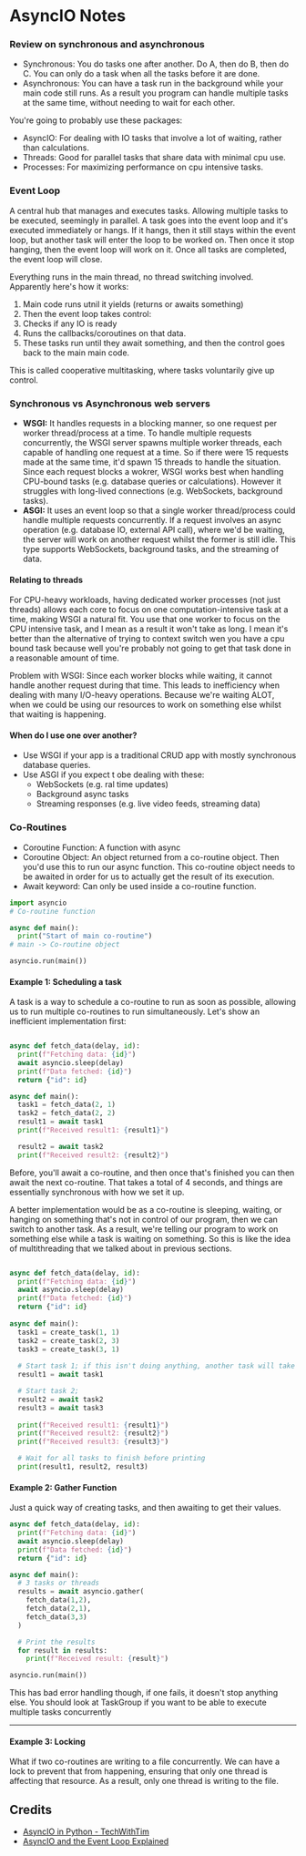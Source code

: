 # AsyncIO Notes

### Review on synchronous and asynchronous 
- Synchronous: You do tasks one after another. Do A, then do B, then do C. You can only do a task when all the tasks before it are done.
- Asynchronous: You can have a task run in the background while your main code still runs. As a result you program can handle multiple tasks at the same time, without needing to wait for each other.

You're going to probably use these packages:
- AsyncIO: For dealing with IO tasks that involve a lot of waiting, rather than calculations.
- Threads: Good for parallel tasks that share data with minimal cpu use.
- Processes: For maximizing performance on cpu intensive tasks.

### Event Loop
A central hub that manages and executes tasks. Allowing multiple tasks to be executed, seemingly in parallel. A task goes into the event loop and it's executed immediately or hangs. If it hangs, then it still stays within the event loop, but another task will enter the loop to be worked on. Then once it stop hanging, then the event loop will work on it. Once all tasks are completed, the event loop will close.

Everything runs in the main thread, no thread switching involved. Apparently here's how it works:
1. Main code runs utnil it yields (returns or awaits something)
2. Then the event loop takes control:
  1. Checks if any IO is ready 
  2. Runs the callbacks/coroutines on that data.
3. These tasks run until they await something, and then the control goes back to the main main code.

This is called cooperative multitasking, where tasks voluntarily give up control.

### Synchronous vs Asynchronous web servers
- **WSGI:** It handles requests in a blocking manner, so one request per worker thread/process at a time. To handle multiple requests concurrently, the WSGI server spawns multiple worker threads, each capable of handling one request at a time. So if there were 15 requests made at the same time, it'd spawn 15 threads to handle the situation. Since each request blocks a wokrer, WSGI works best when handling CPU-bound tasks (e.g. database queries or calculations). However it struggles with long-lived connections (e.g. WebSockets, background tasks).
- **ASGI:** It uses an event loop so that a single worker thread/process could handle multiple requests concurrently. If a request involves an async operation (e.g. database IO, external API call), where we'd be waiting, the server will work on another request whilst the former is still idle. This type supports WebSockets, background tasks, and the streaming of data.

#### Relating to threads 
For CPU-heavy workloads, having dedicated worker processes (not just threads) allows each core to focus on one computation-intensive task at a time, making WSGI a natural fit. You use that one worker to focus on the CPU intensive task, and I mean as a result it won't take as long. I mean it's better than the alternative of trying to context switch wen you have a cpu bound task because well you're probably not going to get that task done in a reasonable amount of time.

Problem with WSGI: Since each worker blocks while waiting, it cannot handle another request during that time. This leads to inefficiency when dealing with many I/O-heavy operations. Because we're waiting ALOT, when we could be using our resources to work on something else whilst that waiting is happening.


#### When do I use one over another?
- Use WSGI if your app is a traditional CRUD app with mostly synchronous database queries.
- Use ASGI if you expect t obe dealing with these:
  - WebSockets (e.g. ral time updates)
  - Background async tasks 
  - Streaming responses (e.g. live video feeds, streaming data)


### Co-Routines
- Coroutine Function: A function with async  
- Coroutine Object: An object returned from a co-routine object. Then you'd use this to run our async function. This co-routine object needs to be awaited in order for us to actually get the result of its execution.
- Await keyword: Can only be used inside a co-routine function.

```Python
import asyncio
# Co-routine function

async def main():
  print("Start of main co-routine")
# main -> Co-routine object 

asyncio.run(main())
```

#### Example 1: Scheduling a task 
A task is a way to schedule a co-routine to run as soon as possible, allowing us to run multiple co-routines to run simultaneously. Let's show an inefficient implementation first:

```Python

async def fetch_data(delay, id):
  print(f"Fetching data: {id}")
  await asyncio.sleep(delay)
  print(f"Data fetched: {id}")
  return {"id": id}

async def main():
  task1 = fetch_data(2, 1)
  task2 = fetch_data(2, 2)
  result1 = await task1
  print(f"Received result1: {result1}")

  result2 = await task2
  print(f"Received result2: {result2}")
```

Before, you'll await a co-routine, and then once that's finished you can then await the next co-routine. That takes a total of 4 seconds, and things are essentially synchronous with how we set it up.

A better implementation would be as a co-routine is sleeping, waiting, or hanging on something that's not in control of our program, then we can switch to another task. As a result, we're telling our program to work on something else while a task is waiting on something. So this is like the idea of multithreading that we talked about in previous sections.
```Python

async def fetch_data(delay, id):
  print(f"Fetching data: {id}")
  await asyncio.sleep(delay)
  print(f"Data fetched: {id}")
  return {"id": id}
  
async def main():
  task1 = create_task(1, 1)
  task2 = create_task(2, 3)
  task3 = create_task(3, 1)
  
  # Start task 1; if this isn't doing anything, another task will take over. 
  result1 = await task1

  # Start task 2; 
  result2 = await task2
  result3 = await task3
  
  print(f"Received result1: {result1}")
  print(f"Received result2: {result2}")
  print(f"Received result3: {result3}")

  # Wait for all tasks to finish before printing
  print(result1, result2, result3)
```

#### Example 2: Gather Function
Just a quick way of creating tasks, and then awaiting to get their values.

```Python
async def fetch_data(delay, id):
  print(f"Fetching data: {id}")
  await asyncio.sleep(delay)
  print(f"Data fetched: {id}")
  return {"id": id}

async def main():  
  # 3 tasks or threads
  results = await asyncio.gather(
    fetch_data(1,2),
    fetch_data(2,1),
    fetch_data(3,3)
  )

  # Print the results
  for result in results:
    print(f"Received result: {result}")

asyncio.run(main())
```
This has bad error handling though, if one fails, it doesn't stop anything else. You should look at TaskGroup if you want to be able to execute multiple tasks concurrently

---
#### Example 3: Locking 
What if two co-routines are writing to a file concurrently. We can have a lock to prevent that from happening, ensuring that only one thread is affecting that resource. As a result, only one thread is writing to the file.


## Credits
- [AsyncIO in Python - TechWithTim](https://youtu.be/Qb9s3UiMSTA?si=HqAklpoZ1iPWA4qA)
- [AsyncIO and the Event Loop Explained](https://youtu.be/RIVcqT2OGPA?si=EhaLWgGrq56iA2xu)
